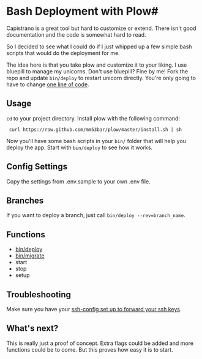 # Bash Deployment with Plow#

Capistrano is a great tool but hard to customize or extend. There isn't good documentation and the code is somewhat hard to read.

So I decided to see what I could do if I just whipped up a few simple bash scripts that would do the deployment for me.

The idea here is that you take plow and customize it to your liking. I use bluepill to manage my unicorns. Don't use bluepill? Fine by me! Fork the repo and update `bin/deploy` to restart unicorn directly. You're only going to have to change [one line of code](https://github.com/mm53bar/plow/blob/master/bin/deploy#L32).

## Usage ##

`cd` to your project directory. Install plow with the following command:

     curl https://raw.github.com/mm53bar/plow/master/install.sh | sh

Now you'll have some bash scripts in your `bin/` folder that will help you deploy the app. Start with `bin/deploy` to see how it works.

## Config Settings ##

Copy the settings from .env.sample to your own .env file.

## Branches ##

If you want to deploy a branch, just call `bin/deploy --rev=branch_name`.

## Functions ##

* [bin/deploy](https://github.com/mm53bar/plow/blob/master/bin/deploy)
* [bin/migrate](https://github.com/mm53bar/plow/blob/master/bin/migrate)
* start
* stop
* setup

## Troubleshooting ##

Make sure you have your [ssh-config set up to forward your ssh keys](https://help.github.com/articles/using-ssh-agent-forwarding).

## What's next? ##

This is really just a proof of concept. Extra flags could be added and more functions could be to come. But this proves how easy it is to start.
